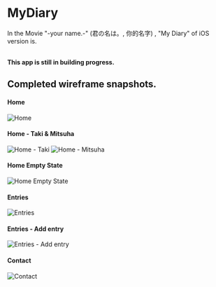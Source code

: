 # MyDiary
In the Movie "-your name.-" (君の名は。, 你的名字) , "My Diary" of iOS version is.
<br/><br/>

**This app is still in building progress.**

## Completed wireframe snapshots.

#### Home 
![Home](https://github.com/Calvin-Huang/MyDiary/blob/master/assets/Home.png?raw=true)

#### Home - Taki & Mitsuha
![Home - Taki](https://github.com/Calvin-Huang/MyDiary/blob/master/assets/Home%20-%20Taki.png?raw=true) ![Home - Mitsuha](https://github.com/Calvin-Huang/MyDiary/blob/master/assets/Home%20-%20Mitsuba.png?raw=true)

#### Home Empty State 
![Home Empty State](https://github.com/Calvin-Huang/MyDiary/blob/master/assets/Home%20Empty%20State.png?raw=true)

#### Entries
![Entries](https://github.com/Calvin-Huang/MyDiary/blob/master/assets/Enteries.png?raw=true)

#### Entries - Add entry
![Entries - Add entry](https://github.com/Calvin-Huang/MyDiary/blob/master/assets/Enteries%20-%20Add%20Entry.png?raw=true)

#### Contact
![Contact](https://github.com/Calvin-Huang/MyDiary/blob/master/assets/Contacts.png?raw=true)